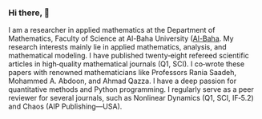 ### Hi there, 👋
I am a researcher in applied mathematics at the Department of Mathematics, Faculty of Science at Al-Baha University ([Al-Baha](https://bu.edu.sa/en/web/faculty-of-science/). My research interests mainly lie in applied mathematics, analysis, and mathematical modeling. I have published twenty‑eight refereed scientific articles in high‑quality mathematical journals (Q1, SCI). I co‑wrote these papers with renowned mathematicians like Professors Rania Saadeh, Mohammed A. Abdoon, and Ahmad Qazza. I have a deep passion for quantitative methods and Python programming. I regularly serve as a peer reviewer for
several journals, such as Nonlinear Dynamics (Q1, SCI, IF‑5.2) and Chaos (AIP Publishing—USA).


